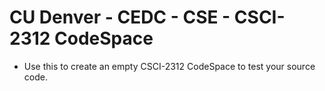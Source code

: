 # CU Denver - CEDC - CSE - CSCI-2312 CodeSpace

- Use this to create an empty CSCI-2312 CodeSpace to test your source code.
